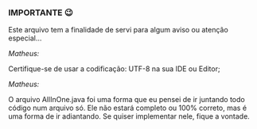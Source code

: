 ﻿### IMPORTANTE 😉

Este arquivo tem a finalidade de servi para algum aviso ou atenção especial...

*Matheus:*

Certifique-se de usar a codificação: UTF-8 na sua IDE ou Editor;

*Matheus:*

O arquivo AllInOne.java foi uma forma que eu pensei de ir juntando todo código num arquivo só. Ele não estará completo ou 100% correto, mas é uma forma de ir adiantando. Se quiser implementar nele, fique a vontade.
